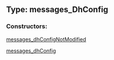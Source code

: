 ## Type: messages\_DhConfig  

### Constructors:

[messages\_dhConfigNotModified](../constructors/messages\_dhConfigNotModified.md)  

[messages\_dhConfig](../constructors/messages\_dhConfig.md)  

